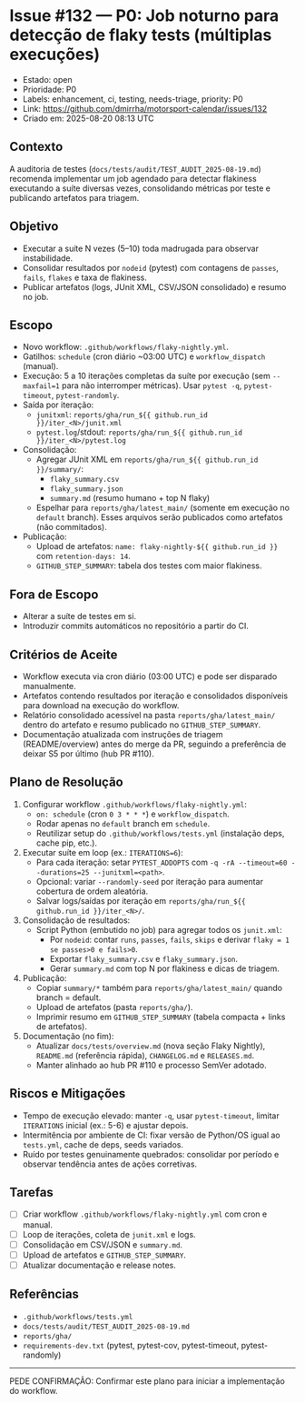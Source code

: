 # Issue #132 — P0: Job noturno para detecção de flaky tests (múltiplas execuções)

- Estado: open
- Prioridade: P0
- Labels: enhancement, ci, testing, needs-triage, priority: P0
- Link: https://github.com/dmirrha/motorsport-calendar/issues/132
- Criado em: 2025-08-20 08:13 UTC

## Contexto
A auditoria de testes (`docs/tests/audit/TEST_AUDIT_2025-08-19.md`) recomenda implementar um job agendado para detectar flakiness executando a suíte diversas vezes, consolidando métricas por teste e publicando artefatos para triagem.

## Objetivo
- Executar a suíte N vezes (5–10) toda madrugada para observar instabilidade.
- Consolidar resultados por `nodeid` (pytest) com contagens de `passes`, `fails`, `flakes` e taxa de flakiness.
- Publicar artefatos (logs, JUnit XML, CSV/JSON consolidado) e resumo no job.

## Escopo
- Novo workflow: `.github/workflows/flaky-nightly.yml`.
- Gatilhos: `schedule` (cron diário ~03:00 UTC) e `workflow_dispatch` (manual).
- Execução: 5 a 10 iterações completas da suíte por execução (sem `--maxfail=1` para não interromper métricas). Usar `pytest -q`, `pytest-timeout`, `pytest-randomly`.
- Saída por iteração:
  - `junitxml`: `reports/gha/run_${{ github.run_id }}/iter_<N>/junit.xml`
  - `pytest.log`/stdout: `reports/gha/run_${{ github.run_id }}/iter_<N>/pytest.log`
- Consolidação:
  - Agregar JUnit XML em `reports/gha/run_${{ github.run_id }}/summary/`:
    - `flaky_summary.csv`
    - `flaky_summary.json`
    - `summary.md` (resumo humano + top N flaky)
  - Espelhar para `reports/gha/latest_main/` (somente em execução no `default` branch). Esses arquivos serão publicados como artefatos (não commitados).
- Publicação:
  - Upload de artefatos: `name: flaky-nightly-${{ github.run_id }}` com `retention-days: 14`.
  - `GITHUB_STEP_SUMMARY`: tabela dos testes com maior flakiness.

## Fora de Escopo
- Alterar a suíte de testes em si.
- Introduzir commits automáticos no repositório a partir do CI.

## Critérios de Aceite
- Workflow executa via cron diário (03:00 UTC) e pode ser disparado manualmente.
- Artefatos contendo resultados por iteração e consolidados disponíveis para download na execução do workflow.
- Relatório consolidado acessível na pasta `reports/gha/latest_main/` dentro do artefato e resumo publicado no `GITHUB_STEP_SUMMARY`.
- Documentação atualizada com instruções de triagem (README/overview) antes do merge da PR, seguindo a preferência de deixar S5 por último (hub PR #110).

## Plano de Resolução
1) Configurar workflow `.github/workflows/flaky-nightly.yml`:
   - `on: schedule` (cron `0 3 * * *`) e `workflow_dispatch`.
   - Rodar apenas no `default` branch em `schedule`.
   - Reutilizar setup do `.github/workflows/tests.yml` (instalação deps, cache pip, etc.).
2) Executar suíte em loop (ex.: `ITERATIONS=6`):
   - Para cada iteração: setar `PYTEST_ADDOPTS` com `-q -rA --timeout=60 --durations=25 --junitxml=<path>`.
   - Opcional: variar `--randomly-seed` por iteração para aumentar cobertura de ordem aleatória.
   - Salvar logs/saídas por iteração em `reports/gha/run_${{ github.run_id }}/iter_<N>/`.
3) Consolidação de resultados:
   - Script Python (embutido no job) para agregar todos os `junit.xml`:
     - Por `nodeid`: contar `runs`, `passes`, `fails`, `skips` e derivar `flaky = 1 se passes>0 e fails>0`.
     - Exportar `flaky_summary.csv` e `flaky_summary.json`.
     - Gerar `summary.md` com top N por flakiness e dicas de triagem.
4) Publicação:
   - Copiar `summary/*` também para `reports/gha/latest_main/` quando branch = default.
   - Upload de artefatos (pasta `reports/gha/`).
   - Imprimir resumo em `GITHUB_STEP_SUMMARY` (tabela compacta + links de artefatos).
5) Documentação (no fim):
   - Atualizar `docs/tests/overview.md` (nova seção Flaky Nightly), `README.md` (referência rápida), `CHANGELOG.md` e `RELEASES.md`.
   - Manter alinhado ao hub PR #110 e processo SemVer adotado.

## Riscos e Mitigações
- Tempo de execução elevado: manter `-q`, usar `pytest-timeout`, limitar `ITERATIONS` inicial (ex.: 5-6) e ajustar depois.
- Intermitência por ambiente de CI: fixar versão de Python/OS igual ao `tests.yml`, cache de deps, seeds variados.
- Ruído por testes genuinamente quebrados: consolidar por período e observar tendência antes de ações corretivas.

## Tarefas
- [ ] Criar workflow `.github/workflows/flaky-nightly.yml` com cron e manual.
- [ ] Loop de iterações, coleta de `junit.xml` e logs.
- [ ] Consolidação em CSV/JSON e `summary.md`.
- [ ] Upload de artefatos e `GITHUB_STEP_SUMMARY`.
- [ ] Atualizar documentação e release notes.

## Referências
- `.github/workflows/tests.yml`
- `docs/tests/audit/TEST_AUDIT_2025-08-19.md`
- `reports/gha/`
- `requirements-dev.txt` (pytest, pytest-cov, pytest-timeout, pytest-randomly)

---

PEDE CONFIRMAÇÃO: Confirmar este plano para iniciar a implementação do workflow.
